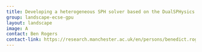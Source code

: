 ```yaml
---
title: Developing a heterogeneous SPH solver based on the DualSPHysics GPU codes
group: landscape-ecse-gpu
layout: landscape
image: A
contact: Ben Rogers
contact-link: https://research.manchester.ac.uk/en/persons/benedict.rogers
---
```

